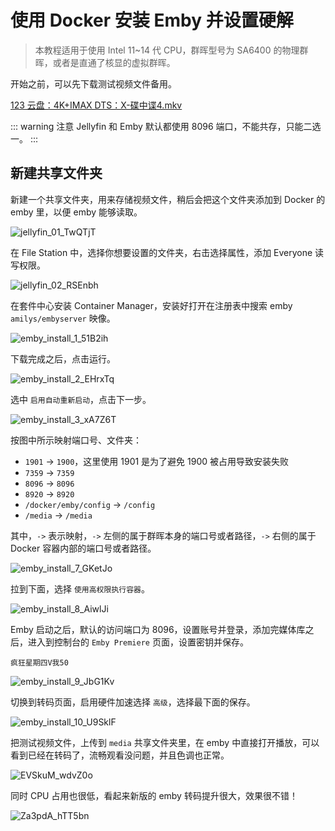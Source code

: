 # 使用 Docker 安装 Emby 并设置硬解

> 本教程适用于使用 Intel 11~14 代 CPU，群晖型号为 SA6400 的物理群晖，或者是直通了核显的虚拟群晖。

开始之前，可以先下载测试视频文件备用。

[123 云盘：4K+IMAX DTS：X-碟中谍4.mkv](https://www.123pan.com/s/1JKMjv-VJxo.html)

::: warning 注意
Jellyfin 和 Emby 默认都使用 8096 端口，不能共存，只能二选一。
:::

## 新建共享文件夹

新建一个共享文件夹，用来存储视频文件，稍后会把这个文件夹添加到 Docker 的 emby 里，以便 emby 能够读取。

![jellyfin_01_TwQTjT](https://img.slarker.me/blog/jellyfin_01_TwQTjT.png)

在 File Station 中，选择你想要设置的文件夹，右击选择属性，添加 Everyone 读写权限。

![jellyfin_02_RSEnbh](https://img.slarker.me/blog/jellyfin_02_RSEnbh.png)

在套件中心安装 Container Manager，安装好打开在注册表中搜索 emby `amilys/embyserver` 映像。

![emby_install_1_51B2ih](https://img.slarker.me/blog/emby_install_1_51B2ih.png)

下载完成之后，点击运行。

![emby_install_2_EHrxTq](https://img.slarker.me/blog/emby_install_2_EHrxTq.png)

选中 `启用自动重新启动`，点击下一步。

![emby_install_3_xA7Z6T](https://img.slarker.me/blog/emby_install_3_xA7Z6T.png)

按图中所示映射端口号、文件夹：
- `1901` -> `1900`，这里使用 1901 是为了避免 1900 被占用导致安装失败
- `7359` -> `7359`
- `8096` -> `8096`
- `8920` -> `8920`
- `/docker/emby/config` -> `/config`
- `/media` -> `/media`

其中，`->` 表示映射，`->` 左侧的属于群晖本身的端口号或者路径，`->` 右侧的属于 Docker 容器内部的端口号或者路径。

![emby_install_7_GKetJo](https://img.slarker.me/blog/emby_install_7_GKetJo.png)

拉到下面，选择 `使用高权限执行容器`。

![emby_install_8_AiwlJi](https://img.slarker.me/blog/emby_install_8_AiwlJi.png)

Emby 启动之后，默认的访问端口为 8096，设置账号并登录，添加完媒体库之后，进入到控制台的 `Emby Premiere` 页面，设置密钥并保存。

```
疯狂星期四V我50
```

![emby_install_9_JbG1Kv](https://img.slarker.me/blog/emby_install_9_JbG1Kv.png)

切换到转码页面，启用硬件加速选择 `高级`，选择最下面的保存。

![emby_install_10_U9SklF](https://img.slarker.me/blog/emby_install_10_U9SklF.png)

把测试视频文件，上传到 `media` 共享文件夹里，在 emby 中直接打开播放，可以看到已经在转码了，流畅观看没问题，并且色调也正常。

![EVSkuM_wdvZ0o](https://img.slarker.me/blog/EVSkuM_wdvZ0o.png)

同时 CPU 占用也很低，看起来新版的 emby 转码提升很大，效果很不错！

![Za3pdA_hTT5bn](https://img.slarker.me/blog/Za3pdA_hTT5bn.png)